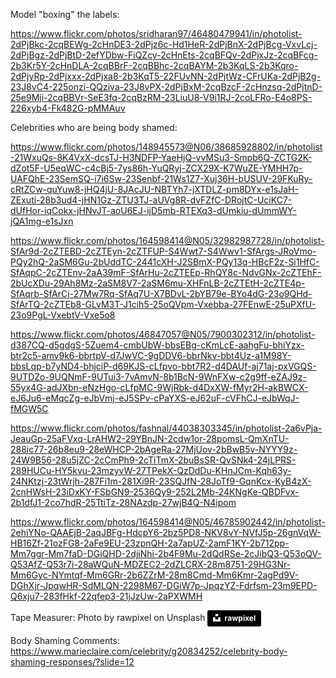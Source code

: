 Model "boxing" the labels: 

https://www.flickr.com/photos/sridharan97/46480479941/in/photolist-2dPjBkc-2cqBEWg-2cHnDE3-2dPjz6c-Hd1HeR-2dPjBnX-2dPjBcg-VxvLcj-2dPjBgz-2dPjBtD-2efYDbw-FiQZcy-2cHnEts-2cqBFQv-2dPjxJz-2cqBFcg-2b3Kr5Y-2cHnDLA-2cqBBrF-2cqBBhc-2cqBAYM-2b3KqLS-2b3Kqro-2dPjyRp-2dPjxxx-2dPjxa8-2b3KqT5-22FUvNN-2dPjtWz-CFrUKa-2dPjB2g-23J8vC4-225onzi-QQziva-23J8vPX-2dPjBxM-2cqBzcF-2cHnzsq-2dPjtnD-25e9Mji-2cqBBVr-SeE3fq-2cqBzRM-23LiuU8-V9i1RJ-2coLFRo-E4o8PS-226xyb4-Fk482G-pMMAuv

Celebrities who are being body shamed:

https://www.flickr.com/photos/148945573@N06/38685928802/in/photolist-21WxuQs-8K4VxX-dcsTJ-H3NDFP-YaeHjQ-vvMSu3-Smpb6Q-ZCTG2K-dZot5F-U5eqWC-c4cBj5-7ys86h-YuQRyj-ZCX29X-K7WuZE-YMHH7p-UAFQhE-23SemSQ-i7i6Sw-23Senbf-21Ws1Z7-Xuj36H-bUSUV-29FKuRy-cRtZCw-quYuw8-jHQ4jU-8JAcJU-NBTYh7-jXTDLZ-pm8DYx-e1sJaH-ZExuti-28b3ud4-jHN1Gz-ZTU3TJ-aUVg8R-dvFZfC-DRojtC-UciKC7-dUfHor-iqCokx-jHNvJT-aoU6EJ-ijD5mb-RTEXq3-dUmkiu-dUmmWY-jQA1mg-e1sJxn

https://www.flickr.com/photos/164598414@N05/32982987728/in/photolist-SfAr9d-2cZTEBD-2cZTEyn-2cZTFUP-S4Wwt7-S4Wwv1-SfArgs-JRoVmo-PQy2hQ-2aSM6Gu-2bUddTC-2441cXH-J2SBmX-PQy13q-HBcF2z-Si1HfC-SfAqpC-2cZTEnv-2aA39mF-SfArHu-2cZTEEp-RhQY8c-NdvGNx-2cZTEhF-2bUcXDu-29Ah8Mz-2aSM8V7-2aSM6mu-XHFnLB-2cZTEtH-2cZTE4p-SfAqrb-SfArCj-27Mw7Rq-SfAq7U-X7BDvL-2bYB79e-BYo4dG-23o9QHd-SfArTQ-2cZTEb8-GLvM3T-J1cih5-25oQVpm-Vxebba-27FEnwE-25uPXfU-23o9PgL-VxebtV-Vxe5o8

https://www.flickr.com/photos/46847057@N05/7900302312/in/photolist-d387CQ-d5gdgS-5Zuem4-cmbUbW-bbsEBg-cKmLcE-aahgFu-bhiYzx-btr2c5-amv9k6-bbrtpV-d7JwVC-9gDDV6-bbrNkv-bbt4Uz-a1M98Y-bbsLqp-b7yND4-bhjciP-d69KJS-cLfpvo-bbt7R2-d4DAUf-aj71aj-pxVGQS-9UTDZo-9UQNmF-9UTui3-7vAmvN-8b1BcN-9WnFXw-c2g9ff-eZAJ9z-55yx4G-adJXbn-eNzHgo-cLfpMC-9WjRbk-d4DxXW-fMyr2H-akBWCX-eJ6Ju6-eMqcZg-eJbVmj-eJ5SPv-cPaYXS-eJ62uF-cVFhCJ-eJbWqJ-fMGW5C

https://www.flickr.com/photos/fashnal/44038303345/in/photolist-2a6vPja-JeauGp-25aFVxq-LrAHW2-29YBnJN-2cdw1or-28pomsL-QmXnTU-288ic77-26b8eu9-28eWHCP-2bAgeRa-27MjUov-2bBwB5v-NYYY9z-24W9B56-28u5jZC-2cCmPh9-2cTiTmX-2buBsSR-QvSNk4-24jLPRS-289HUCu-HY5kvu-23mzyvW-27TPekX-QzDdDu-KHnJCm-Kqh63y-24NKtzj-23tWrjh-287Fi1m-281Xi9R-23SQJfN-28JoTf9-GqnKcx-KyB4zX-2cnHWsH-23iDxKY-FSbGN9-2536Qy9-252L2Mb-24KNgKe-QBDFvx-2b1dfJ1-2co7hdR-25TtiTz-28NAzdp-27wjB4Q-N4ipom

https://www.flickr.com/photos/164598414@N05/46785902442/in/photolist-2ehiYNo-QAAEjB-2aqJBFg-HdcpY6-2bz5PD8-NKV8vY-NVfJ5p-26gnVqW-HB16Zf-21ozFG8-2aFe9EU-23zpnQH-2a7apUZ-2amF1KY-2b712pp-Mm7ggr-Mm7faD-DGiQHD-2djiNhi-2b4F9Mu-2dQdRSe-2cJibQ3-Q53oQV-Q53AfZ-Q53r7i-28aWQuN-MDZEC2-2dZLCRX-28m8751-29HG3Nr-Mm6Gyc-NYmtqf-Mm6GRr-2b6ZZrM-28m8Cmd-Mm6Kmr-2agPd9V-DGhXjr-JpqwHR-SdMLQN-2298M67-DGiW7p-JpqzYZ-Fdrfsm-23m9EPD-Q6xju7-283fHkf-22qfep3-21jJzUw-2aPXWMH

Tape Measurer: Photo by rawpixel on Unsplash <a style="background-color:black;color:white;text-decoration:none;padding:4px 6px;font-family:-apple-system, BlinkMacSystemFont, &quot;San Francisco&quot;, &quot;Helvetica Neue&quot;, Helvetica, Ubuntu, Roboto, Noto, &quot;Segoe UI&quot;, Arial, sans-serif;font-size:12px;font-weight:bold;line-height:1.2;display:inline-block;border-radius:3px" href="https://unsplash.com/@rawpixel?utm_medium=referral&amp;utm_campaign=photographer-credit&amp;utm_content=creditBadge" target="_blank" rel="noopener noreferrer" title="Download free do whatever you want high-resolution photos from rawpixel"><span style="display:inline-block;padding:2px 3px"><svg xmlns="http://www.w3.org/2000/svg" style="height:12px;width:auto;position:relative;vertical-align:middle;top:-2px;fill:white" viewBox="0 0 32 32"><title>unsplash-logo</title><path d="M10 9V0h12v9H10zm12 5h10v18H0V14h10v9h12v-9z"></path></svg></span><span style="display:inline-block;padding:2px 3px">rawpixel</span></a> 

Body Shaming Comments: https://www.marieclaire.com/celebrity/g20834252/celebrity-body-shaming-responses/?slide=12

